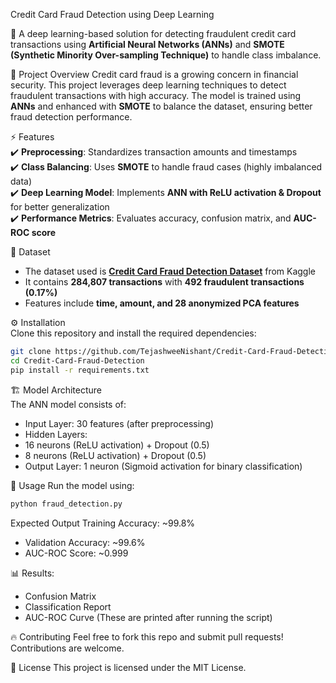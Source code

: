 Credit Card Fraud Detection using Deep Learning

🚀 A deep learning-based solution for detecting fraudulent credit card transactions using **Artificial Neural Networks (ANNs)** and **SMOTE (Synthetic Minority Over-sampling Technique)** to handle class imbalance.  

📌 Project Overview
Credit card fraud is a growing concern in financial security. This project leverages deep learning techniques to detect fraudulent transactions with high accuracy. The model is trained using **ANNs** and enhanced with **SMOTE** to balance the dataset, ensuring better fraud detection performance.  

⚡ Features  
✔️ **Preprocessing**: Standardizes transaction amounts and timestamps  
✔️ **Class Balancing**: Uses **SMOTE** to handle fraud cases (highly imbalanced data)  
✔️ **Deep Learning Model**: Implements **ANN with ReLU activation & Dropout** for better generalization  
✔️ **Performance Metrics**: Evaluates accuracy, confusion matrix, and **AUC-ROC score**  

📁 Dataset 
- The dataset used is **[Credit Card Fraud Detection Dataset](https://www.kaggle.com/mlg-ulb/creditcardfraud)** from Kaggle  
- It contains **284,807 transactions** with **492 fraudulent transactions (0.17%)**  
- Features include **time, amount, and 28 anonymized PCA features**  

⚙️ Installation  
Clone this repository and install the required dependencies:  

```bash
git clone https://github.com/TejashweeNishant/Credit-Card-Fraud-Detection.git  
cd Credit-Card-Fraud-Detection  
pip install -r requirements.txt  
```

🏗 Model Architecture  
The ANN model consists of:  
- Input Layer: 30 features (after preprocessing)  
- Hidden Layers:  
- 16 neurons (ReLU activation) + Dropout (0.5) 
- 8 neurons (ReLU activation) + Dropout (0.5)  
- Output Layer: 1 neuron (Sigmoid activation for binary classification)  

🚀 Usage 
Run the model using:  
```bash
python fraud_detection.py
```
Expected Output
Training Accuracy: ~99.8%  
- Validation Accuracy: ~99.6%  
- AUC-ROC Score: ~0.999  

📊 Results:
- Confusion Matrix
- Classification Report
- AUC-ROC Curve
(These are printed after running the script)  

🔥 Contributing 
Feel free to fork this repo and submit pull requests! Contributions are welcome.  

📜 License 
This project is licensed under the MIT License.  

